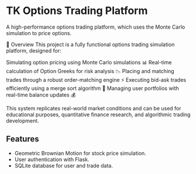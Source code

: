 # TK Options Trading Platform
A high-performance options trading platform, which uses the Monte Carlo simulation to price options. 

🔹 Overview
This project is a fully functional options trading simulation platform, designed for:

Simulating option pricing using Monte Carlo simulations 📊
Real-time calculation of Option Greeks for risk analysis 📉
Placing and matching trades through a robust order-matching engine ⚡
Executing bid-ask trades efficiently using a merge sort algorithm 🔄
Managing user portfolios with real-time balance updates 💰

This system replicates real-world market conditions and can be used for educational purposes, quantitative finance research, and algorithmic trading development.

## Features
- Geometric Brownian Motion for stock price simulation.
- User authentication with Flask.
- SQLite database for user and trade data.
